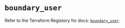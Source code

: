 # `boundary_user`

Refer to the Terraform Registory for docs: [`boundary_user`](https://www.terraform.io/docs/providers/boundary/r/user).
